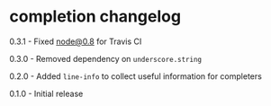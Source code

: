 # completion changelog
0.3.1 - Fixed node@0.8 for Travis CI

0.3.0 - Removed dependency on `underscore.string`

0.2.0 - Added `line-info` to collect useful information for completers

0.1.0 - Initial release
